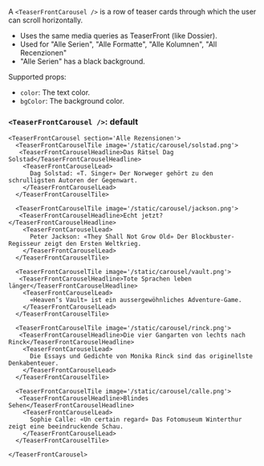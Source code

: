 A `<TeaserFrontCarousel />` is a row of teaser cards through which the user can scroll horizontally.

- Uses the same media queries as TeaserFront (like Dossier).
- Used for "Alle Serien", "Alle Formatte", "Alle Kolumnen", "All Recenzionen"
- "Alle Serien" has a black background.



Supported props:
- `color`: The text color.
- `bgColor`: The background color.

### `<TeaserFrontCarousel />`: default

```react
<TeaserFrontCarousel section='Alle Rezensionen'>
  <TeaserFrontCarouselTile image='/static/carousel/solstad.png'>
   <TeaserFrontCarouselHeadline>Das Rätsel Dag Solstad</TeaserFrontCarouselHeadline>
    <TeaserFrontCarouselLead>
      Dag Solstad: «T. Singer» Der Norweger gehört zu den schrulligsten Autoren der Gegenwart.
    </TeaserFrontCarouselLead>
  </TeaserFrontCarouselTile>

  <TeaserFrontCarouselTile image='/static/carousel/jackson.png'>
   <TeaserFrontCarouselHeadline>Echt jetzt?</TeaserFrontCarouselHeadline>
    <TeaserFrontCarouselLead>
      Peter Jackson: «They Shall Not Grow Old» Der Blockbuster-Regisseur zeigt den Ersten Weltkrieg.
    </TeaserFrontCarouselLead>
  </TeaserFrontCarouselTile>

  <TeaserFrontCarouselTile image='/static/carousel/vault.png'>
   <TeaserFrontCarouselHeadline>Tote Sprachen leben länger</TeaserFrontCarouselHeadline>
    <TeaserFrontCarouselLead>
      «Heaven’s Vault» ist ein aussergewöhnliches Adventure-Game.
    </TeaserFrontCarouselLead>
  </TeaserFrontCarouselTile>

  <TeaserFrontCarouselTile image='/static/carousel/rinck.png'>
   <TeaserFrontCarouselHeadline>Die vier Gangarten von lechts nach Rinck</TeaserFrontCarouselHeadline>
    <TeaserFrontCarouselLead>
      Die Essays und Gedichte von Monika Rinck sind das originellste Denkabenteuer.
    </TeaserFrontCarouselLead>
  </TeaserFrontCarouselTile>

  <TeaserFrontCarouselTile image='/static/carousel/calle.png'>
   <TeaserFrontCarouselHeadline>Blindes Sehen</TeaserFrontCarouselHeadline>
    <TeaserFrontCarouselLead>
      Sophie Calle: «Un certain regard» Das Fotomuseum Winterthur zeigt eine beeindruckende Schau.
    </TeaserFrontCarouselLead>
  </TeaserFrontCarouselTile>

</TeaserFrontCarousel>
```
